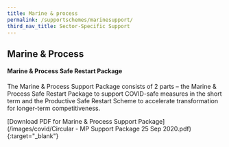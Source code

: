 ```yaml
---
title: Marine & process
permalink: /supportschemes/marinesupport/
third_nav_title: Sector-Specific Support
---
```


## Marine & Process

#### Marine & Process Safe Restart Package

The Marine & Process Support Package consists of 2 parts – the Marine & Process Safe Restart Package to support COVID-safe measures in the short term and the Productive Safe Restart Scheme to accelerate transformation for longer-term competitiveness.

[Download PDF for Marine & Process Support Package](/images/covid/Circular - MP Support Package 25 Sep 2020.pdf){:target="_blank"}
